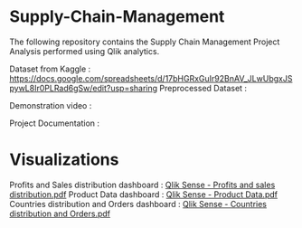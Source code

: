 # Supply-Chain-Management
The following repository contains the Supply Chain Management Project Analysis performed using Qlik analytics.

Dataset from Kaggle : https://docs.google.com/spreadsheets/d/17bHGRxGuIr92BnAV_JLwUbgxJSpywL8Ir0PLRad6gSw/edit?usp=sharing
Preprocessed Dataset : 

Demonstration video : 

Project Documentation :

# Visualizations

Profits and Sales distribution dashboard : [Qlik Sense - Profits and sales distribution.pdf](https://github.com/user-attachments/files/15751408/Qlik.Sense.-.Profits.and.sales.distribution.pdf)
Product Data dashboard : [Qlik Sense - Product Data.pdf](https://github.com/user-attachments/files/15751405/Qlik.Sense.-.Product.Data.pdf)
Countries distribution and Orders dashboard : [Qlik Sense - Countries distribution and Orders.pdf](https://github.com/user-attachments/files/15751411/Qlik.Sense.-.Countries.distribution.and.Orders.pdf)
